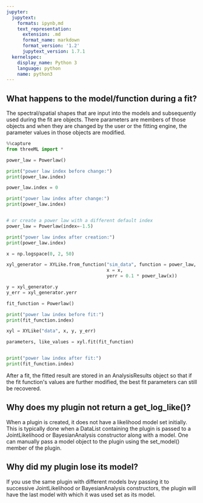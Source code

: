 ```yaml
---
jupyter:
  jupytext:
    formats: ipynb,md
    text_representation:
      extension: .md
      format_name: markdown
      format_version: '1.2'
      jupytext_version: 1.7.1
  kernelspec:
    display_name: Python 3
    language: python
    name: python3
---
```


## What happens to the model/function during a fit?

The spectral/spatial shapes that are input into the models and subsequently used during the fit are objects. There parameters are members of those objects and when they are changed by the user or the fitting engine, the parameter values in those objects are modified. 

```python
%%capture
from threeML import *

power_law = Powerlaw()

print("power law index before change:")
print(power_law.index)

power_law.index = 0

print("power law index after change:")
print(power_law.index)


# or create a power law with a different default index
power_law = Powerlaw(index=-1.5)

print("power law index after creation:")
print(power_law.index)


```

```python
x = np.logspace(0, 2, 50)

xyl_generator = XYLike.from_function("sim_data", function = power_law, 
                                     x = x, 
                                     yerr = 0.1 * power_law(x))

y = xyl_generator.y
y_err = xyl_generator.yerr

fit_function = Powerlaw()

print("power law index before fit:")
print(fit_function.index)

xyl = XYLike("data", x, y, y_err)

parameters, like_values = xyl.fit(fit_function)


print("power law index after fit:")
print(fit_function.index)
```

After a fit, the fitted result are stored in an AnalysisResults object so that if the fit function's values are further modified, the best fit parameters can still be recovered.


## Why does my plugin not return a get_log_like()?

When a plugin is created, it does not have a likelihood model set initially. This is typically done when a DataList containing the plugin is passed to a JointLikelihood or BayesianAnalysis constructor along with a model. One can manually pass a model object to the plugin using the set_model() member of the plugin. 


## Why did my plugin lose its model?

If you use the same plugin with different models bvy passing it to successive JointLikelihood or BayesianAnalysis constructors, the plugin will have the last model with which it was used set as its model. 

```python

```
